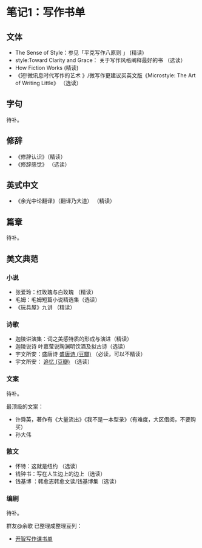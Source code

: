 # 笔记1：写作书单

## 文体

* The Sense of Style：参见「平克写作八原则 」 (精读)
* style:Toward Clarity and Grace： 关于写作风格阐释最好的书 （选读）
* How Fiction Works   (精读)
* 《短!微讯息时代写作的艺术 》/微写作更建议买英文版《Microstyle: The Art of Writing Little》 （选读）


## 字句

待补。

## 修辞

* 《修辞认识》（精读）
* 《修辞感觉》 （选读）

##  英式中文

* 《余光中论翻译》（翻译乃大道） （精读）


## 篇章

待补。

## 美文典范


### 小说

* 张爱玲：红玫瑰与白玫瑰 （精读）
* 毛姆：毛姆短篇小说精选集（选读）
* 《玩具屋》九讲 （精读）


### 诗歌


* 迦陵讲演集：词之美感特质的形成与演进（精读）
* 迦陵说诗 叶嘉莹说陶渊明饮酒及拟古诗（选读）
* 宇文所安：盛唐诗  [盛唐诗 (豆瓣)](http://book.douban.com/subject/25774962/)  （必读，可以不精读）
* 宇文所安：  [追忆 (豆瓣)](http://book.douban.com/subject/1038492/) （选读）


### 文案

待补。

最顶级的文案：

* 许舜英，著作有《大量流出》《我不是一本型录》（有难度，大区借阅，不要购买）
* 孙大伟

### 散文

* 怀特：这就是纽约  （选读）
* 钱钟书：写在人生边上的边上（选读）
* 钱基博 ：韩愈志韩愈文读/钱基博集（选读）

### 编剧


待补。


群友@余歌 已整理成整理豆列：

* [开智写作课书单](http://www.douban.com/doulist/39634782/)

